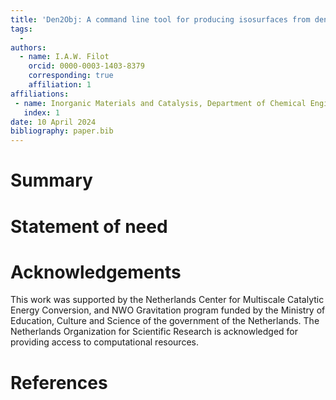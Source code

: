```yaml
---
title: 'Den2Obj: A command line tool for producing isosurfaces from density data files'
tags:
  -
authors:
  - name: I.A.W. Filot
    orcid: 0000-0003-1403-8379
    corresponding: true
    affiliation: 1
affiliations:
 - name: Inorganic Materials and Catalysis, Department of Chemical Engineering and Chemistry, Eindhoven University of Technology, Eindhoven, The Netherlands
   index: 1
date: 10 April 2024
bibliography: paper.bib
---
```


# Summary

# Statement of need



# Acknowledgements

This work was supported by the Netherlands Center for Multiscale Catalytic
Energy Conversion, and NWO Gravitation program funded by the Ministry of
Education, Culture and Science of the government of the Netherlands. The
Netherlands Organization for Scientific Research is acknowledged for
providing access to computational resources.

# References
